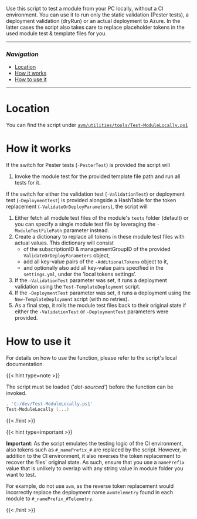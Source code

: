 Use this script to test a module from your PC locally, without a CI environment. You can use it to run only the static validation (Pester tests), a deployment validation (dryRun) or an actual deployment to Azure. In the latter cases the script also takes care to replace placeholder tokens in the used module test & template files for you.

---

### _Navigation_

- [Location](#location)
- [How it works](#how-it-works)
- [How to use it](#how-to-use-it)

---
# Location

You can find the script under [`avm/utilities/tools/Test-ModuleLocally.ps1`](https://github.com/Azure/bicep-registry-modules/blob/main/avm/utilities/tools/Test-ModuleLocally.ps1)

# How it works

If the switch for Pester tests (`-PesterTest`) is provided the script will
1. Invoke the module test for the provided template file path and run all tests for it.

If the switch for either the validation test (`-ValidationTest`) or deployment test (`-DeploymentTest`) is provided alongside a HashTable for the token replacement (`-ValidateOrDeployParameters`), the script will
1. Either fetch all module test files of the module's `tests` folder (default) or you can specify a single module test file by leveraging the `-ModuleTestFilePath` parameter instead.
1. Create a dictionary to replace all tokens in these module test files with actual values. This dictionary will consist
    - of the subscriptionID & managementGroupID of the provided `ValidateOrDeployParameters` object,
    - add all key-value pairs of the `-AdditionalTokens` object to it,
    - and optionally also add all key-value pairs specified in the `settings.yml`, under the 'local tokens settings'.
1. If the `-ValidationTest` parameter was set, it runs a deployment validation using the `Test-TemplateDeployment` script.
1. If the `-DeploymentTest` parameter was set, it runs a deployment using the `New-TemplateDeployment` script (with no retries).
1. As a final step, it rolls the module test files back to their original state if either the `-ValidationTest` or `-DeploymentTest` parameters were provided.

# How to use it

For details on how to use the function, please refer to the script's local documentation.

{{< hint type=note >}}

The script must be loaded ('*dot-sourced*') before the function can be invoked.
```PowerShell
. 'C:/dev/Test-ModuleLocally.ps1'
Test-ModuleLocally (...)
```

{{< /hint >}}

{{< hint type=important >}}

**Important**: As the script emulates the testing logic of the CI environment, also tokens such as `#_namePrefix_#` are replaced by the script. However, in addition to the CI environment, it also reverses the token replacement to recover the files' original state. As such, ensure that you use a `namePrefix` value that is unlikely to overlap with any string value in module folder you want to test.

For example, do not use `avm`, as the reverse token replacement would incorrectly replace the deployment name `avmTelemetry` found in each module to `#_namePrefix_#Telemetry`.

{{< /hint >}}
